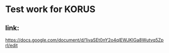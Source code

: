 # Test work for KORUS

## link:

https://docs.google.com/document/d/1ivaSEt0nY2o4qlEWJKlGa8Wutvq5ZprI/edit